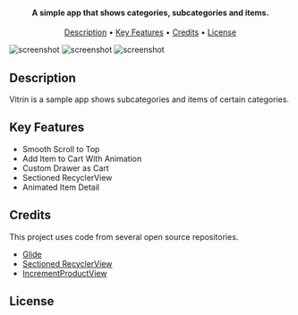 <h4 align="center">A simple app that shows categories, subcategories and items.</h4>

<p align="center">
  <a href="#description">Description</a> •
  <a href="#key-features">Key Features</a> •
  <a href="#credits">Credits</a> •
  <a href="#license">License</a>
</p>

![screenshot](https://media.giphy.com/media/l49JFP7JlZZ8PqaIg/giphy.gif)  ![screenshot](https://media.giphy.com/media/l49JLjz9pKQiXoXi8/giphy.gif)  ![screenshot](https://media.giphy.com/media/3oFzm0bYrPS70nNicE/giphy.gif)

## Description
Vitrin is a sample app shows subcategories and items of certain categories. 



## Key Features

* Smooth Scroll to Top
* Add Item to Cart With Animation
* Custom Drawer as Cart  
* Sectioned RecyclerView
* Animated Item Detail

## Credits

This project uses code from several open source repositories.

- [Glide](https://github.com/bumptech/glide)
- [Sectioned RecyclerView](https://github.com/afollestad/sectioned-recyclerview)
- [IncrementProductView](https://github.com/steelkiwi/IncrementProductView)

## License


